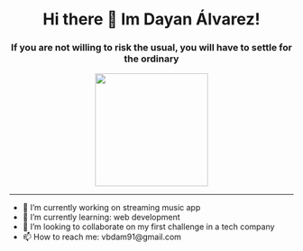 
<div align="center">
   
   <h1 align="center">Hi there 👋 Im Dayan Álvarez!</h1>
   <h3 align="center"> If you are not willing to risk the usual, you will have to settle for the ordinary</h3>
   <img src="https://media.giphy.com/media/vhVqGkxDYxAaRbOWVp/giphy.gif" width="200">
</div>
<hr>
<ul>
  <li>
    🔭 I’m currently working on streaming music app
  </li>
  <li>
    🌱 I’m currently learning: web development
  </li>
  <li>
    👯 I’m looking to collaborate on my first challenge in a tech company
  </li>
  <li>
    📫 How to reach me: vbdam91@gmail.com</p>
  </li>
</ul>







